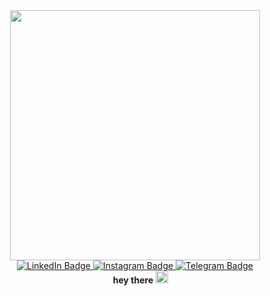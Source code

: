 <div id="header" align="center">
  <img src="https://media.giphy.com/media/qgQUggAC3Pfv687qPC/giphy.gif" width="400" />
</div>

<div id="badges" align="center">
  <a href="https://www.linkedin.com/in/serhii-chepets-412b46223/">
    <img src="https://img.shields.io/badge/LinkedIn-blue?style=for-the-badge&logo=linkedin&logoColor=white" alt="LinkedIn Badge"/>
  </a>
  <a href="https://www.instagram.com/saint.zet/">
    <img src="https://img.shields.io/badge/Instagram-E4405F?style=for-the-badge&logo=instagram&logoColor=white" alt="Instagram Badge"/>
  </a>
  <a href="https://t.me/SaintGK">
    <img src="https://img.shields.io/badge/Telegram-lightgray?style=for-the-badge&logo=telegram&logoColor=white" alt="Telegram Badge"/>
  </a>
</div>
<div id="badges">

<div align="center">
    <img src="https://komarev.com/ghpvc/?username=SaintZet&style=flat-square&color=blue" alt ="" />
</div>
  <div align="center">
  <strong> &emsp; hey there <img src="https://media.giphy.com/media/hvRJCLFzcasrR4ia7z/giphy.gif" width="20px"/> </strong>
</div>
